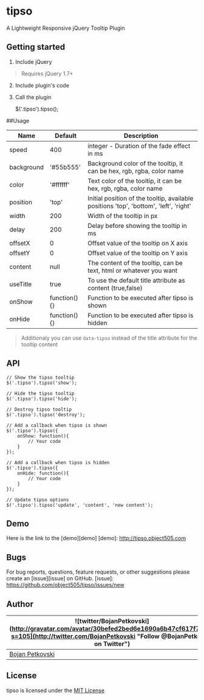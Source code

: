 tipso
=====

A Lightweight Responsive jQuery Tooltip Plugin

## Getting started

1. Include jQuery

	<script src="//ajax.googleapis.com/ajax/libs/jquery/1.9.1/jquery.min.js"></script>

>Requires jQuery 1.7+

2. Include plugin's code

	<link rel="stylesheet" href="/path/to/tipso.css">
	<script src="/path/to/tipso.js"></script>

3. Call the plugin

	$('.tipso').tipso();


##Usage

| Name       | Default      | Description                                                                           |
|------------|--------------|---------------------------------------------------------------------------------------|
| speed      | 400          | integer - Duration of the fade effect in ms                                           |
| background | '#55b555'    | Background color of the tooltip, it can be hex, rgb, rgba, color name                 |
| color      | '#ffffff'    | Text color of the tooltip, it can be hex, rgb, rgba, color name                       |
| position   | 'top'        | Initial position of the tooltip, available positions 'top', 'bottom', 'left', 'right' |
| width      | 200          | Width of the tooltip in px                                                            |
| delay      | 200          | Delay before showing the tooltip in ms                                                |
| offsetX    | 0            | Offset value of the tooltip on X axis                                                 |
| offsetY    | 0            | Offset value of the tooltip on Y axis                                                 |
| content    | null         | The content of the tooltip, can be text, html or whatever you want                    |
| useTitle   | true         | To use the default title attribute as content (true,false)                            |
| onShow     | function(){} | Function to be executed after tipso is shown                                          |
| onHide     | function(){} | Function to be executed after tipso is hidden                                         |

> Additionaly you can use `data-tipso` instead of the title attribute for the tooltip content

## API

	// Show the tipso tooltip
	$('.tipso').tipso('show');

	// Hide the tipso tooltip
	$('.tipso').tipso('hide');

	// Destroy tipso tooltip
	$('.tipso').tipso('destroy');

	// Add a callback when tipso is shown
	$('.tipso').tipso({
		onShow: function(){
			// Your code
		}
	});

	// Add a callback when tipso is hidden
	$('.tipso').tipso({
		onHide: function(){
			// Your code
		}
	});

	// Update tipso options
	$('.tipso').tipso('update', 'content', 'new content');

## Demo
Here is the link to the [demo][demo]
[demo]: http://tipso.object505.com

## Bugs
For bug reports, questions, feature requests, or other suggestions please create an [issue][issue] on GitHub.
[issue]: https://github.com/object505/tipso/issues/new

## Author
| ![twitter/BojanPetkovski](http://gravatar.com/avatar/30befed2bed6e1690a6b47cf617f7927?s=105](http://twitter.com/BojanPetkovski "Follow @BojanPetkovski on Twitter") |
|---|
| [Bojan Petkovski](http://object505.com) |

## License
tipso is licensed under the [MIT License](http://object505.mit-license.org/)
